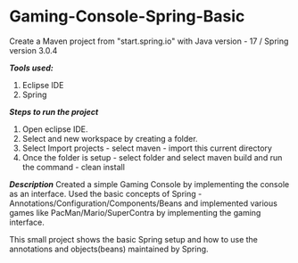 # Gaming-Console-Spring-Basic

Create a Maven project from "start.spring.io" with Java version - 17 / Spring version 3.0.4

***Tools used:***

1. Eclipse IDE
2. Spring

***Steps to run the project***

1. Open eclipse IDE.
2. Select and new workspace by creating a folder.
3. Select Import projects - select maven - import this current directory
4. Once the folder is setup - select folder and select maven build and run the command - clean install

***Description***
Created a simple Gaming Console by implementing the console as an interface. Used the basic concepts of Spring - Annotations/Configuration/Components/Beans
and implemented various games like PacMan/Mario/SuperContra by implementing the gaming interface.

This small project shows the basic Spring setup and how to use the annotations and objects(beans) maintained by Spring.

